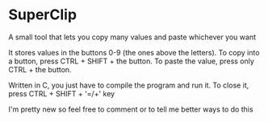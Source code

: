 # SuperClip
A small tool that lets you copy many values and paste whichever you want

It stores values in the buttons 0-9 (the ones above the letters).
To copy into a button, press CTRL + SHIFT + the button.
To paste the value, press only CTRL + the button.

Written in C, you just have to compile the program and run it.
To close it, press CTRL + SHIFT + '=/+' key

I'm pretty new so feel free to comment or to tell me better ways to do this
